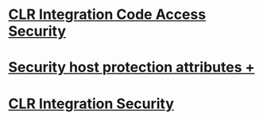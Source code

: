 # [CLR Integration Code Access Security](clr-integration-code-access-security.md)

# [Security host protection attributes +](../../../relational-databases/clr-integration-security-host-protection-attributes/host-protection-attributes-and-clr-integration-programming.md)

# [CLR Integration Security](clr-integration-security.md)
